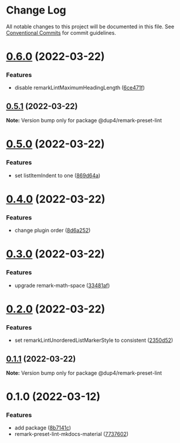 # Change Log

All notable changes to this project will be documented in this file.
See [Conventional Commits](https://conventionalcommits.org) for commit guidelines.

# [0.6.0](https://github.com/Dup4/remark-preset-lint/compare/v0.5.1...v0.6.0) (2022-03-22)


### Features

* disable remarkLintMaximumHeadingLength ([6ce471f](https://github.com/Dup4/remark-preset-lint/commit/6ce471f0f4471d7ce53c40c827de64dbfd7a928c))





## [0.5.1](https://github.com/Dup4/remark-preset-lint/compare/v0.5.0...v0.5.1) (2022-03-22)

**Note:** Version bump only for package @dup4/remark-preset-lint





# [0.5.0](https://github.com/Dup4/remark-preset-lint/compare/v0.4.0...v0.5.0) (2022-03-22)


### Features

* set listItemIndent to one ([869d64a](https://github.com/Dup4/remark-preset-lint/commit/869d64ad3fb7f3ecd798d26e5502c9159b1c1505))





# [0.4.0](https://github.com/Dup4/remark-preset-lint/compare/v0.3.0...v0.4.0) (2022-03-22)


### Features

* change plugin order ([8d6a252](https://github.com/Dup4/remark-preset-lint/commit/8d6a2521778b5a4bb62e374b1f922ad64cf8e2c7))





# [0.3.0](https://github.com/Dup4/remark-preset-lint/compare/v0.2.0...v0.3.0) (2022-03-22)


### Features

* upgrade remark-math-space ([33481af](https://github.com/Dup4/remark-preset-lint/commit/33481afe819c95df15d9fcad2df8787b62705881))





# [0.2.0](https://github.com/Dup4/remark-preset-lint/compare/v0.1.1...v0.2.0) (2022-03-22)


### Features

* set remarkLintUnorderedListMarkerStyle to consistent ([2350d52](https://github.com/Dup4/remark-preset-lint/commit/2350d522b79b54ef78919a534f6b3525f08a8c56))





## [0.1.1](https://github.com/Dup4/remark-preset-lint/compare/v0.1.0...v0.1.1) (2022-03-22)

**Note:** Version bump only for package @dup4/remark-preset-lint





# 0.1.0 (2022-03-12)


### Features

* add package ([8b7141c](https://github.com/Dup4/remark-preset-lint/commit/8b7141cc58cdda830e6713469963bd126e195d02))
* remark-preset-lint-mkdocs-material ([7737602](https://github.com/Dup4/remark-preset-lint/commit/773760298a56771c8b4085ea704f2dfd5054adf2))
